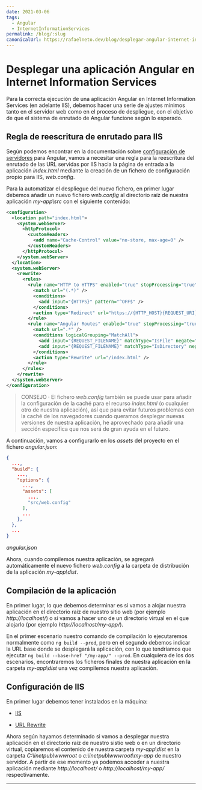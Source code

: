 ```yaml
---
date: 2021-03-06
tags:
  - Angular
  - InternetInformationServices
permalink: /blog/:slug
canonicalUrl: https://rafaelneto.dev/blog/desplegar-angular-internet-information-services/
---
```


# Desplegar una aplicación Angular en Internet Information Services

<social-share class="social-share--header" />

Para la correcta ejecución de una aplicación Angular en Internet Information Services (en adelante IIS), debemos hacer una serie de ajustes mínimos tanto en el servidor web como en el proceso de despliegue, con el objetivo de que el sistema de enrutado de Angular funcione según lo esperado.

## Regla de reescritura de enrutado para IIS

Según podemos encontrar en la documentación sobre [configuración de servidores](https://angular.io/guide/deployment#server-configuration) para Angular, vamos a necesitar una regla para la reescritura del enrutado de las URL servidas por IIS hacia la página de entrada a la aplicación _index.html_ mediante la creación de un fichero de configuración propio para IIS, _web.config_.

Para la automatizar el despliegue del nuevo fichero, en primer lugar debemos añadir un nuevo fichero _web.config_ al directorio raíz de nuestra aplicación _my-app\src_ con el siguiente contenido:

``` xml
<configuration>
  <location path="index.html">
    <system.webServer>
      <httpProtocol>
        <customHeaders>
          <add name="Cache-Control" value="no-store, max-age=0" />
        </customHeaders>
      </httpProtocol>
    </system.webServer>
  </location>
  <system.webServer>
    <rewrite>
      <rules>
        <rule name="HTTP to HTTPS" enabled="true" stopProcessing="true">
          <match url="(.*)" />
          <conditions>
            <add input="{HTTPS}" pattern="^OFF$" />
          </conditions>
          <action type="Redirect" url="https://{HTTP_HOST}{REQUEST_URI}" />
        </rule>
        <rule name="Angular Routes" enabled="true" stopProcessing="true">
          <match url=".*" />
          <conditions logicalGrouping="MatchAll">
            <add input="{REQUEST_FILENAME}" matchType="IsFile" negate="true" />
            <add input="{REQUEST_FILENAME}" matchType="IsDirectory" negate="true" />
          </conditions>
          <action type="Rewrite" url="/index.html" />
        </rule>
      </rules>
    </rewrite>
  </system.webServer>
</configuration>
```

> CONSEJO · El fichero _web.config_ también se puede usar para añadir la configuración de la caché para el recurso _index.html_ (o cualquier otro de nuestra aplicación), así que para evitar futuros problemas con la caché de los navegadores cuando queramos desplegar nuevas versiones de nuestra aplicación, he aprovechado para añadir una sección específica que nos será de gran ayuda en el futuro.

A continuación, vamos a configurarlo en los _assets_ del proyecto en el fichero _angular.json_:

``` json
{
  ...,
  "build": {
    ...,
    "options": {
      ...,
      "assets": [
        ...,
        "src/web.config"
      ],
      ...
    },
  },
  ...
}
```
_angular.json_

Ahora, cuando compilemos nuestra aplicación, se agregará automáticamente el nuevo fichero _web.config_ a la carpeta de distribución de la aplicación _my-app\dist_.

## Compilación de la aplicación

En primer lugar, lo que debemos determinar es si vamos a alojar nuestra aplicación en el directorio raíz de nuestro sitio web (por ejemplo _http://localhost/_) o si vamos a hacer uno de un directorio virtual en el que alojarlo (por ejemplo _http://localhost/my-app/_).

En el primer escenario nuestro comando de compilación lo ejecutaremos normalmente como ```ng build --prod```, pero en el segundo debemos indicar la URL base donde se desplegará la aplicación, con lo que tendríamos que ejecutar ```ng build --base-href "/my-app/" --prod```. En cualquiera de los dos escenarios, encontraremos los ficheros finales de nuestra aplicación en la carpeta _my-app\dist_ una vez compilemos nuestra aplicación.

## Configuración de IIS

En primer lugar debemos tener instalados en la máquina:

- [IIS](https://docs.microsoft.com/en-us/iis)

- [URL Rewrite](https://www.iis.net/downloads/microsoft/url-rewrite)

Ahora según hayamos determinado si vamos a desplegar nuestra aplicación en el directorio raíz de nuestro sistio web o en un directorio virtual, copiaremos el contenido de nuestra carpeta _my-app\dist_ en la carpeta _C:\inetpub\wwwroot_ o _c:\inetpub\wwwroot\my-app_ de nuestro servidor. A partir de ese momento ya podemos acceder a nuestra aplicación mediante _http://localhost/_ o _http://localhost/my-app/_ respectivamente.

---
<social-share class="social-share--footer" />
